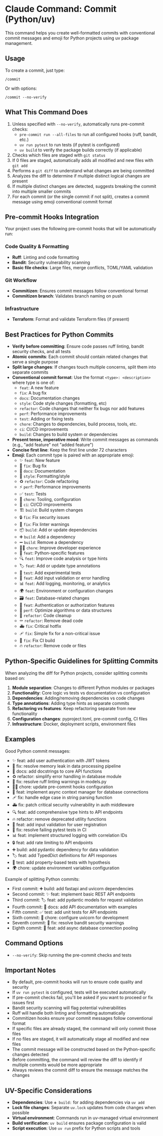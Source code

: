 # Claude Command: Commit (Python/uv)

This command helps you create well-formatted commits with conventional commit messages and emoji for Python projects using uv package management.

## Usage

To create a commit, just type:
```
/commit
```

Or with options:
```
/commit --no-verify
```

## What This Command Does

1. Unless specified with `--no-verify`, automatically runs pre-commit checks:
   - `pre-commit run --all-files` to run all configured hooks (ruff, bandit, etc.)
   - `uv run pytest` to run tests (if pytest is configured)
   - `uv build` to verify the package builds correctly (if applicable)
2. Checks which files are staged with `git status`
3. If 0 files are staged, automatically adds all modified and new files with `git add`
4. Performs a `git diff` to understand what changes are being committed
5. Analyzes the diff to determine if multiple distinct logical changes are present
6. If multiple distinct changes are detected, suggests breaking the commit into multiple smaller commits
7. For each commit (or the single commit if not split), creates a commit message using emoji conventional commit format

## Pre-commit Hooks Integration

Your project uses the following pre-commit hooks that will be automatically run:

### Code Quality & Formatting
- **Ruff**: Linting and code formatting
- **Bandit**: Security vulnerability scanning
- **Basic file checks**: Large files, merge conflicts, TOML/YAML validation

### Git Workflow
- **Commitizen**: Ensures commit messages follow conventional format
- **Commitizen branch**: Validates branch naming on push

### Infrastructure
- **Terraform**: Format and validate Terraform files (if present)

## Best Practices for Python Commits

- **Verify before committing**: Ensure code passes ruff linting, bandit security checks, and all tests
- **Atomic commits**: Each commit should contain related changes that serve a single purpose
- **Split large changes**: If changes touch multiple concerns, split them into separate commits
- **Conventional commit format**: Use the format `<type>: <description>` where type is one of:
  - `feat`: A new feature
  - `fix`: A bug fix
  - `docs`: Documentation changes
  - `style`: Code style changes (formatting, etc)
  - `refactor`: Code changes that neither fix bugs nor add features
  - `perf`: Performance improvements
  - `test`: Adding or fixing tests
  - `chore`: Changes to dependencies, build process, tools, etc.
  - `ci`: CI/CD improvements
  - `build`: Changes to build system or dependencies
- **Present tense, imperative mood**: Write commit messages as commands (e.g., "add feature" not "added feature")
- **Concise first line**: Keep the first line under 72 characters
- **Emoji**: Each commit type is paired with an appropriate emoji:
  - ✨ `feat`: New feature
  - 🐛 `fix`: Bug fix
  - 📝 `docs`: Documentation
  - 💄 `style`: Formatting/style
  - ♻️ `refactor`: Code refactoring
  - ⚡️ `perf`: Performance improvements
  - ✅ `test`: Tests
  - 🔧 `chore`: Tooling, configuration
  - 🚀 `ci`: CI/CD improvements
  - 🏗️ `build`: Build system changes
  - 🔒️ `fix`: Fix security issues
  - 🚨 `fix`: Fix linter warnings
  - 📦️ `build`: Add or update dependencies
  - ➕ `build`: Add a dependency
  - ➖ `build`: Remove a dependency
  - 🧑‍💻 `chore`: Improve developer experience
  - 🐍 `feat`: Python-specific features
  - 🔍️ `feat`: Improve code analysis or type hints
  - 🏷️ `feat`: Add or update type annotations
  - 🧪 `test`: Add experimental tests
  - 🦺 `feat`: Add input validation or error handling
  - 📊 `feat`: Add logging, monitoring, or analytics
  - 🌍 `feat`: Environment or configuration changes
  - 🗃️ `feat`: Database-related changes
  - 🔐 `feat`: Authentication or authorization features
  - 🎯 `perf`: Optimize algorithms or data structures
  - 🧹 `refactor`: Code cleanup
  - ⚰️ `refactor`: Remove dead code
  - 🚑️ `fix`: Critical hotfix
  - 🩹 `fix`: Simple fix for a non-critical issue
  - 💚 `fix`: Fix CI build
  - 🔥 `refactor`: Remove code or files

## Python-Specific Guidelines for Splitting Commits

When analyzing the diff for Python projects, consider splitting commits based on:

1. **Module separation**: Changes to different Python modules or packages
2. **Functionality**: Core logic vs tests vs documentation vs configuration
3. **Dependencies**: Adding/removing dependencies vs code changes
4. **Type annotations**: Adding type hints as separate commits
5. **Refactoring vs features**: Keep refactoring separate from new functionality
6. **Configuration changes**: pyproject.toml, pre-commit config, CI files
7. **Infrastructure**: Docker, deployment scripts, environment files

## Examples

Good Python commit messages:
- ✨ feat: add user authentication with JWT tokens
- 🐛 fix: resolve memory leak in data processing pipeline
- 📝 docs: add docstrings to core API functions
- ♻️ refactor: simplify error handling in database module
- 🚨 fix: resolve ruff linting warnings in models.py
- 🧑‍💻 chore: update pre-commit hooks configuration
- 🐍 feat: implement async context manager for database connections
- 🩹 fix: handle edge case in string parsing function
- 🚑️ fix: patch critical security vulnerability in auth middleware
- 🔍️ feat: add comprehensive type hints to API endpoints
- 🔥 refactor: remove deprecated utility functions
- 🦺 feat: add input validation for user registration
- 💚 fix: resolve failing pytest tests in CI
- 📊 feat: implement structured logging with correlation IDs
- 🔒️ feat: add rate limiting to API endpoints
- ➕ build: add pydantic dependency for data validation
- 🏷️ feat: add TypedDict definitions for API responses
- 🧪 test: add property-based tests with hypothesis
- 🌍 chore: update environment variables configuration

Example of splitting Python commits:
- First commit: ➕ build: add fastapi and uvicorn dependencies
- Second commit: ✨ feat: implement basic REST API endpoints
- Third commit: 🏷️ feat: add pydantic models for request validation
- Fourth commit: 📝 docs: add API documentation with examples
- Fifth commit: ✅ test: add unit tests for API endpoints
- Sixth commit: 🔧 chore: configure uvicorn for development
- Seventh commit: 🚨 fix: resolve bandit security warnings
- Eighth commit: 🐍 feat: add async database connection pooling

## Command Options

- `--no-verify`: Skip running the pre-commit checks and tests

## Important Notes

- By default, pre-commit hooks will run to ensure code quality and security
- If `uv run pytest` is configured, tests will be executed automatically
- If pre-commit checks fail, you'll be asked if you want to proceed or fix issues first
- Bandit security scanning will flag potential vulnerabilities
- Ruff will handle both linting and formatting automatically
- Commitizen hooks ensure your commit messages follow conventional format
- If specific files are already staged, the command will only commit those files
- If no files are staged, it will automatically stage all modified and new files
- The commit message will be constructed based on the Python-specific changes detected
- Before committing, the command will review the diff to identify if multiple commits would be more appropriate
- Always reviews the commit diff to ensure the message matches the changes

## UV-Specific Considerations

- **Dependencies**: Use `➕ build:` for adding dependencies via `uv add`
- **Lock file changes**: Separate `uv.lock` updates from code changes when possible
- **Virtual environment**: Commands run in uv-managed virtual environment
- **Build verification**: `uv build` ensures package configuration is valid
- **Script execution**: Use `uv run` prefix for Python scripts and tools